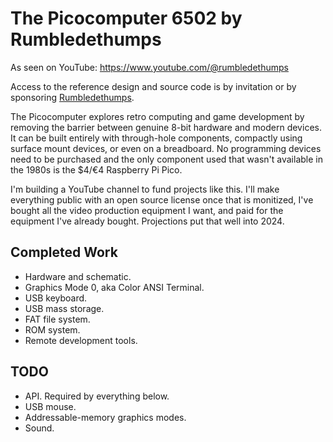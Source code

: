 # The Picocomputer 6502 by Rumbledethumps
As seen on YouTube: https://www.youtube.com/@rumbledethumps

Access to the reference design and source code is by invitation or by sponsoring 
[Rumbledethumps](https://github.com/sponsors/rumbledethumps).

The Picocomputer explores retro computing and game development by removing the barrier between genuine 8-bit hardware and modern devices. It can be built entirely with through-hole components, compactly using surface mount devices, or even on a breadboard. No programming devices need to be purchased and the only component used that wasn't available in the 1980s is the $4/€4 Raspberry Pi Pico.

I'm building a YouTube channel to fund projects like this.
I'll make everything public with an open source license
once that is monitized, I've bought all the video production equipment I want,
and paid for the equipment I've already bought.
Projections put that well into 2024.

## Completed Work
 * Hardware and schematic.
 * Graphics Mode 0, aka Color ANSI Terminal.
 * USB keyboard.
 * USB mass storage.
 * FAT file system.
 * ROM system.
 * Remote development tools.
## TODO
 * API. Required by everything below.
 * USB mouse.
 * Addressable-memory graphics modes.
 * Sound.

